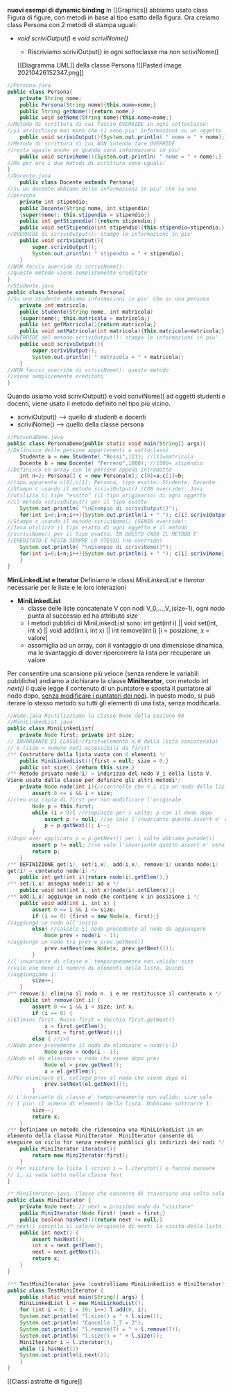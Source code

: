 **nuovi esempi di dynamic binding**
In [[Graphics]] abbiamo usato class Figura di figure, con metodi in base al tipo esatto della figura.
Ora creiamo class Persona con 2 metodi di stampa uguali:
- *void scriviOutput()* e *void scriviNome()*
   - Riscriviamo scriviOutput() in ogni sottoclasse ma non scriviNome()
  
  [[Diagramma UML]] della classe Persona  ![[Pasted image 20210426152347.png]]
  
```java
//Persona.java
public class Persona{
	private String nome;
	public Persona(String nome){this.nome=nome;}
	public String getNome(){return nome;}
	public void setNome(String nome){this.nome=nome;}
//Metodo di scrittura di cui faccio OVERRIDE in ogni sottoclasse:
//si arricchisce man mano che ci sono piu' informazioni su un oggetto
	public void scriviOutput(){System.out.println( " nome = " + nome);}
//Metodo di scrittura di cui NON intendo fare OVERRIDE
//resta uguale anche se quando sono informazioni in piu'
	public void scriviNome(){System.out.println( " nome = " + nome);}
//Ma per ora i due metodi di scrittura sono uguali!
}
//Docente.java
	public class Docente extends Persona{
//Su un docente abbiamo delle informazioni in piu' che su una
//persona
	private int stipendio;
	public Docente(String nome, int stipendio)
	{super(nome); this.stipendio = stipendio;}
	public int getStipendio(){return stipendio;}
	public void setStipendio(int stipendio){this.stipendio=stipendio;}
//OVERRIDE di scriviOutput(): stampo le informazioni in piu'
	public void scriviOutput(){
		super.scriviOutput();
		System.out.println( " stipendio = " + stipendio);
	}
//NON faccio override di scriviNome():
//questo metodo viene semplicemente ereditato
}
//Studente.java
public class Studente extends Persona{
//Su uno studente abbiamo informazioni in piu' che su una persona
	private int matricola;
	public Studente(String nome, int matricola)
	{super(nome); this.matricola = matricola;}
	public int getMatricola(){return matricola;}
	public void setMatricola(int matricola){this.matricola=matricola;}
//OVERRIDE del metodo scriviOutput(): stampo le informazioni in piu'
	public void scriviOutput(){
		super.scriviOutput();
		System.out.println( " matricola = " + matricola);
	}
//NON faccio override di scriviNome(): questo metodo
//viene semplicemente ereditato
}
```

Quando usiamo void scriviOutput() e void scriviNome() ad oggetti studenti e docenti, viene usato il metodo definito nel tipo più vicino.
- scriviOutput() --> quello di studenti e docenti
- scriviNome()  --> quello della classe persona

```java
//PersonaDemo.java
public class PersonaDemo{public static void main(String[] args){
//Definisco delle persone appartenenti a sottoclassi
	Studente a = new Studente( "Rossi",111); //111=matricola
	Docente b = new Docente( "Ferrero",1000); //1000= stipendio
//Definisco un array con le persone appena introdotte
	int n=2; Persona[] c = new Persona[n]; c[0]=a;c[1]=b;
//tipo apparente c[0],c[1]: Persona, tipo esatto: Studente, Docente
//Stampo c usando il metodo scriviOutput() (CON override): Java
//utilizza il tipo "esatto" (il tipo originario) di ogni oggetto
//il metodo scriviOutput() per il tipo esatto
	System.out.println( "\nEsempio di scriviOutput()");
	for(int i=0;i<n;i++){System.out.println(i + " "); c[i].scriviOutput();}
//Stampo c usando il metodo scriviNome() (SENZA override):
//Java utilizza il tipo esatto di ogni oggetto e il metodo
//scriviNome() per il tipo esatto. IN QUESTO CASO IL METODO E'
//EREDITATO E RESTA SEMPRE LO STESSO (no override)
	System.out.println( "\nEsempio di scriviNome()");
	for(int i=0;i<n;i++){System.out.println(i + " "); c[i].scriviNome();}
	}
}
```

**MiniLinkedList e Iterator**
Definiamo le classi *MiniLinkedList* e *Iterator* necessarie per le liste e le loro interazioni

- **MiniLinkedList**
    - classe delle liste concatenate V con nodi V_0,...,V_(size-1), ogni nodo punta al successio ed ha attributo *size*
	- I metodi pubblici di MiniLinkedList sono:
	  int get(int i) || void set(int, int x) || void add(int i, int x) || int remove(int i)
	 [i = posizione, x = valore]
	 - assomiglia ad un array, con il vantaggio di una dimensiose dinamica, ma lo svantaggio di dover ripercorrere la lista per recuperare un valore

Per consentire una scansione più veloce (senza rendere le variabili pubbliche) andiamo a dichiarare la classe **MiniIterator**, con metodo *int next()* il quale legge il contenuto di un puntatore e sposta il puntatore al nodo dopo, <ins>senza modificare i puntatori dei nodi</ins>.
In questo modo, si può iterare lo stesso metodo su tutti gli elementi di una lista, senza modificarla.

```java
//Node.java Riutilizziamo la classe Node della Lezione 08
//MiniLinkedList.java
public class MiniLinkedList{
	private Node first; private int size;
// INVARIANTE DI CLASSE:(first=elemento n.0 della lista concatenata)
// e (size = numero nodi accessibili da first)
/** Costruttore della lista vuota con 0 elementi */
	public MiniLinkedList(){first = null; size = 0;}
	public int size() {return this.size;}
/** Metodo privato node(i) = indirizzo del nodo V_i della lista V.
Viene usato dalla classe per definire gli altri metodi*/
	private Node node(int i){//controllo che V_i sia un nodo della lista
		assert 0 <= i && i < size;
//creo una copia di first per non modificare l'originale
		Node p = this.first;
		while (i > 0){ //rimpiazzo per i volte: p con il nodo dopo
			assert p != null; //se vale l'invariante questo assert e' vero
			p = p.getNext(); i--;
		}
//Dopo aver applicato p = p.getNext() per i volte abbiamo p=node(i)
		assert p != null; //se vale l'invariante questo assert e' vero
		return p;
	}
/** DEFINIZIONE get(i), set(i,x), add(i,x), remove(i) usando node(i)
get(i) = contenuto node(i) */
	public int get(int i){return node(i).getElem();}
/** set(i,x) assegna node(i) ad x */
	public void set(int i, int x){node(i).setElem(x);}
/** add(i,x) aggiunge un nodo che contiene x in posizione i */
	public void add(int i, int x) {
		assert 0 <= i && i <= size;
		if (i == 0) {first = new Node(x, first);}
//aggiungo un nodo all'inizio
		else{ //calcolo il nodo precedente al nodo da aggiungere
			Node prev = node(i - 1);
//aggiungo un nodo tra prev e prev.getNext()
			prev.setNext(new Node(x, prev.getNext()));
		}
//l'invariante di classe e` temporaneamente non valido: size
//vale uno meno il numero di elementi della lista. Quindi
//aggiungiamo 1:
		size++;
	}
/** remove(i) elimina il nodo n. i e ne restituisce il contenuto x */
	public int remove(int i) {
		assert 0 <= i && i < size; int x;
		if (i == 0) {
//Elimino first. Nuovo first = Vecchio first.getNext()
			x = first.getElem();
			first = first.getNext();}
		else { //i>0
//Nodo prev precedente il nodo da eliminare = node(i-1)
			Node prev = node(i - 1);
//Nodo el da eliminare = nodo che viene dopo prev
			Node el = prev.getNext();
			x = el.getElem();
//Per eliminare el, collego prev al nodo che viene dopo el
			prev.setNext(el.getNext());
		}
// L'invariante di classe e` temporaneamente non valido: size vale
// 1 piu' il numero di elementi della lista. Dobbiamo sottrarre 1:
		size--;
		return x;
	}
/** Definiamo un metodo che ridenomina una MiniLinkedList in un
elemento della classe MiniIterator. MiniIterator consente di
eseguire un ciclo for senza rendere pubblici gli indirizzi dei nodi */
	public MiniIterator iterator(){
		return new MiniIterator(first);
	}
// Per visitare la lista l scrivo i = l.iterator() e faccio muovere
// i, si veda sotto nella classe Test
}
```

```java
/* MiniIterator.java. Classe che consente di traversare una volta sola una lista con un numero "size" di applicazioni di getNext() senza rendere pubblici gli indirizzi dei nodi */
public class MiniIterator {
	private Node next; // next = prossimo nodo da "visitare"
	public MiniIterator(Node first) {next = first;}
	public boolean hasNext(){return next != null;}
/* next() cancella il valore originale di next: la visita della lista l viene fatta una volta sola. Per fare un’altra visita devo creare un'altra volta un oggetto i = l.iterator() */
	public int next() {
		assert hasNext();
		int x = next.getElem();
		next = next.getNext();
		return x;
	}
}
```

```java
/** TestMiniIterator.java (controlliamo MiniLinkedList e MiniIterator)*/
public class TestMiniIterator {
	public static void main(String[] args) {
	MiniLinkedList l = new MiniLinkedList();
	for (int i = 0; i < 10; i++) l.add(0, i);
	System.out.println( "l.size() = " + l.size());
	System.out.println( "Cancello l_7 = 2");
	System.out.println( "l.remove(7) = " + l.remove(7));
	System.out.println( "l.size() = " + l.size());
	MiniIterator i = l.iterator();
	while (i.hasNext())
	System.out.println(i.next());
	}
}
```

[[Classi astratte di figure]]